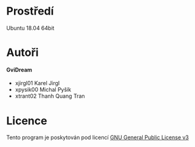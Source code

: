 # Prostředí

Ubuntu 18.04 64bit

# Autoři

#### GviDream
- xjirgl01 Karel Jirgl
- xpysik00 Michal Pyšík 
- xtrant02 Thanh Quang Tran 

# Licence

Tento program je poskytován pod licencí [GNU General Public License v3](LICENSE.txt)
